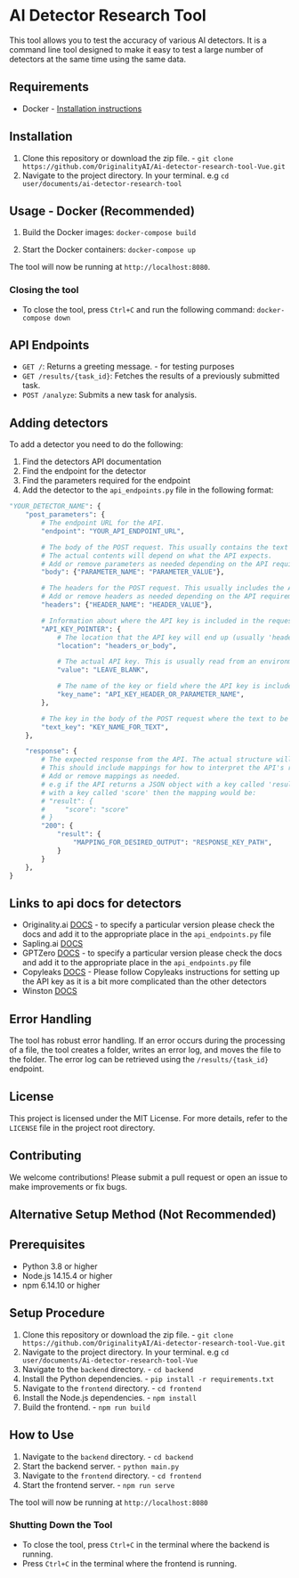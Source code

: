 # AI Detector Research Tool

This tool allows you to test the accuracy of various AI detectors. It is a command line tool designed to make it easy to test a large number of detectors at the same time using the same data.

## Requirements

- Docker - [Installation instructions](https://docs.docker.com/get-docker/)

## Installation

1. Clone this repository or download the zip file. - `git clone https://github.com/OriginalityAI/Ai-detector-research-tool-Vue.git`
2. Navigate to the project directory. In your terminal. e.g `cd user/documents/ai-detector-research-tool`

## Usage - Docker (Recommended)

1. Build the Docker images:
`docker-compose build`

2. Start the Docker containers:
`docker-compose up`

The tool will now be running at `http://localhost:8080`.

### Closing the tool

- To close the tool, press `Ctrl+C` and run the following command:
`docker-compose down`

## API Endpoints

- `GET /`: Returns a greeting message. - for testing purposes
- `GET /results/{task_id}`: Fetches the results of a previously submitted task.
- `POST /analyze`: Submits a new task for analysis.

## Adding detectors

To add a detector you need to do the following:

1. Find the detectors API documentation
2. Find the endpoint for the detector
3. Find the parameters required for the endpoint
4. Add the detector to the `api_endpoints.py` file in the following format:

```python
"YOUR_DETECTOR_NAME": {
    "post_parameters": {
        # The endpoint URL for the API.
        "endpoint": "YOUR_API_ENDPOINT_URL",

        # The body of the POST request. This usually contains the text to be analyzed.
        # The actual contents will depend on what the API expects.
        # Add or remove parameters as needed depending on the API requirements.
        "body": {"PARAMETER_NAME": "PARAMETER_VALUE"},

        # The headers for the POST request. This usually includes the API key and content type.
        # Add or remove headers as needed depending on the API requirements.
        "headers": {"HEADER_NAME": "HEADER_VALUE"},

        # Information about where the API key is included in the request.
        "API_KEY_POINTER": {
            # The location that the API key will end up (usually 'headers' or 'body').
            "location": "headers_or_body",

            # The actual API key. This is usually read from an environment variable or input by the user.
            "value": "LEAVE_BLANK",

            # The name of the key or field where the API key is included. e.g 'x-api-key' or 'api_key'.
            "key_name": "API_KEY_HEADER_OR_PARAMETER_NAME",
        },

        # The key in the body of the POST request where the text to be analyzed is included. e.g 'text' or 'content'.
        "text_key": "KEY_NAME_FOR_TEXT",
    },

    "response": {
        # The expected response from the API. The actual structure will depend on what the API returns.
        # This should include mappings for how to interpret the API's response.
        # Add or remove mappings as needed.
        # e.g if the API returns a JSON object with a key called 'result' and the value of 'result' is a list of objects
        # with a key called 'score' then the mapping would be:
        # "result": {
        #     "score": "score"
        # }
        "200": {
            "result": {
                "MAPPING_FOR_DESIRED_OUTPUT": "RESPONSE_KEY_PATH",
            }
        }
    },
}
```

## Links to api docs for detectors

- Originality.ai [DOCS](https://docs.originality.ai/) - to specify a particular version please check the docs and add it to the appropriate place in the `api_endpoints.py` file
- Sapling.ai [DOCS](https://sapling.ai/docs/api/detector)
- GPTZero [DOCS](https://gptzero.stoplight.io/docs/gptzero-api/d2144a785776b-ai-detection-on-single-string) - to specify a particular version please check the docs and add it to the appropriate place in the `api_endpoints.py` file
- Copyleaks [DOCS](https://api.copyleaks.com/documentation/v3) - Please follow Copyleaks instructions for setting up the API key as it is a bit more complicated than the other detectors
- Winston [DOCS](https://docs.gowinston.ai/api-reference/introduction)

## Error Handling

The tool has robust error handling. If an error occurs during the processing of a file, the tool creates a folder, writes an error log, and moves the file to the folder. The error log can be retrieved using the `/results/{task_id}` endpoint.

## License

This project is licensed under the MIT License. For more details, refer to the `LICENSE` file in the project root directory.

## Contributing

We welcome contributions! Please submit a pull request or open an issue to make improvements or fix bugs.

## **Alternative Setup Method (Not Recommended)**

## Prerequisites

- Python 3.8 or higher
- Node.js 14.15.4 or higher
- npm 6.14.10 or higher

## Setup Procedure

1. Clone this repository or download the zip file. - `git clone https://github.com/OriginalityAI/Ai-detector-research-tool-Vue.git`
2. Navigate to the project directory. In your terminal. e.g `cd user/documents/Ai-detector-research-tool-Vue`
3. Navigate to the `backend` directory. - `cd backend`
4. Install the Python dependencies. - `pip install -r requirements.txt`
5. Navigate to the `frontend` directory. - `cd frontend`
6. Install the Node.js dependencies. - `npm install`
7. Build the frontend. - `npm run build`

## How to Use

1. Navigate to the `backend` directory. - `cd backend`
2. Start the backend server. - `python main.py`
3. Navigate to the `frontend` directory. - `cd frontend`
4. Start the frontend server. - `npm run serve`

The tool will now be running at `http://localhost:8080`

### Shutting Down the Tool

- To close the tool, press `Ctrl+C` in the terminal where the backend is running.
- Press `Ctrl+C` in the terminal where the frontend is running.
